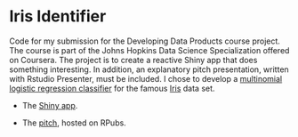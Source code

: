 # Iris Identifier

Code for my submission for the Developing Data Products course project. The course is part of the Johns Hopkins Data Science Specialization offered on Coursera. The project is to create a reactive Shiny app that does something interesting. In addition, an explanatory pitch presentation, written with Rstudio Presenter, must be included. I chose to develop a [multinomial logistic regression classifier](https://en.wikipedia.org/wiki/Multinomial_logistic_regression) for the famous [Iris](https://archive.ics.uci.edu/ml/datasets/iris) data set. 

* The [Shiny app](https://ericoden.shinyapps.io/iris_identifier/).

* The [pitch](https://rpubs.com/drsnowbunny1234/803778), hosted on RPubs.
